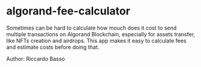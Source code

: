 # algorand-fee-calculator

Sometimes can be hard to calculate how mouch does it cost to send multiple transactions on Algorand Blockchain, especially for assets transfer, like NFTs creation and airdrops.
This app makes it easy to calculate fees and estimate costs before doing that.

Author: Riccardo Basso
